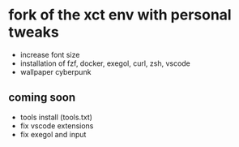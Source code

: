 # fork of the xct env with personal tweaks
- increase font size
- installation of fzf, docker, exegol, curl, zsh, vscode
- wallpaper cyberpunk

## coming soon
- tools install (tools.txt)
- fix vscode extensions
- fix exegol and input
